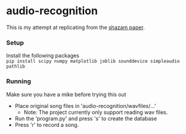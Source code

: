 # audio-recognition
This is my attempt at replicating from the [shazam paper](https://www.ee.columbia.edu/~dpwe/papers/Wang03-shazam.pdf).

### Setup
Install the following packages<br>
`pip install scipy numpy matplotlib joblib sounddevice simpleaudio pathlib`

### Running
Make sure you have a mike before trying this out
- Place original song files in 'audio-recognition/wavfiles/...' 
  - Note: The project currently only support reading wav files.
- Run the 'program.py' and press 's' to create the database
- Press 'r' to record a song.
